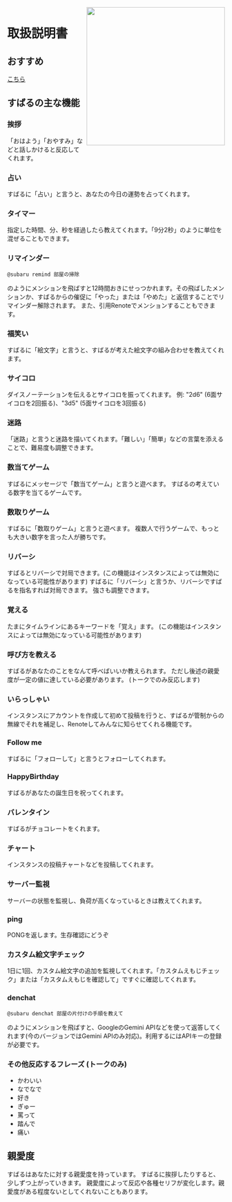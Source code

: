 <img src="https://github.com/hos1miya/mrbs/blob/master/subaru.png?raw=true" align="right" height="320px"/>

# 取扱説明書

## おすすめ
[こちら](https://store.ekimemo.com/items/80764317/)

## すばるの主な機能
### 挨拶
「おはよう」「おやすみ」などと話しかけると反応してくれます。

### 占い
すばるに「占い」と言うと、あなたの今日の運勢を占ってくれます。

### タイマー
指定した時間、分、秒を経過したら教えてくれます。「9分2秒」のように単位を混ぜることもできます。

### リマインダー
```
@subaru remind 部屋の掃除
```
のようにメンションを飛ばすと12時間おきにせっつかれます。その飛ばしたメンションか、すばるからの催促に「やった」または「やめた」と返信することでリマインダー解除されます。
また、引用Renoteでメンションすることもできます。

### 福笑い
すばるに「絵文字」と言うと、すばるが考えた絵文字の組み合わせを教えてくれます。

### サイコロ
ダイスノーテーションを伝えるとサイコロを振ってくれます。
例: "2d6" (6面サイコロを2回振る)、"3d5" (5面サイコロを3回振る)

### 迷路
「迷路」と言うと迷路を描いてくれます。「難しい」「簡単」などの言葉を添えることで、難易度も調整できます。

### 数当てゲーム
すばるにメッセージで「数当てゲーム」と言うと遊べます。
すばるの考えている数字を当てるゲームです。

### 数取りゲーム
すばるに「数取りゲーム」と言うと遊べます。
複数人で行うゲームで、もっとも大きい数字を言った人が勝ちです。

### リバーシ
すばるとリバーシで対局できます。(この機能はインスタンスによっては無効になっている可能性があります)
すばるに「リバーシ」と言うか、リバーシですばるを指名すれば対局できます。
強さも調整できます。

### 覚える
たまにタイムラインにあるキーワードを「覚え」ます。
(この機能はインスタンスによっては無効になっている可能性があります)

### 呼び方を教える
すばるがあなたのことをなんて呼べばいいか教えられます。
ただし後述の親愛度が一定の値に達している必要があります。
(トークでのみ反応します)

### いらっしゃい
インスタンスにアカウントを作成して初めて投稿を行うと、すばるが管制からの無線でそれを補足し、Renoteしてみんなに知らせてくれる機能です。

### Follow me
すばるに「フォローして」と言うとフォローしてくれます。

### HappyBirthday
すばるがあなたの誕生日を祝ってくれます。

### バレンタイン
すばるがチョコレートをくれます。

### チャート
インスタンスの投稿チャートなどを投稿してくれます。

### サーバー監視
サーバーの状態を監視し、負荷が高くなっているときは教えてくれます。

### ping
PONGを返します。生存確認にどうぞ

### カスタム絵文字チェック
1日に1回、カスタム絵文字の追加を監視してくれます。「カスタムえもじチェック」または「カスタムえもじを確認して」ですぐに確認してくれます。

### denchat
```
@subaru denchat 部屋の片付けの手順を教えて
```
のようにメンションを飛ばすと、GoogleのGemini APIなどを使って返答してくれます(今のバージョンではGemini APIのみ対応)。利用するにはAPIキーの登録が必要です。

### その他反応するフレーズ (トークのみ)
* かわいい
* なでなで
* 好き
* ぎゅー
* 罵って
* 踏んで
* 痛い

## 親愛度
すばるはあなたに対する親愛度を持っています。
すばるに挨拶したりすると、少しずつ上がっていきます。
親愛度によって反応や各種セリフが変化します。親愛度がある程度ないとしてくれないこともあります。
